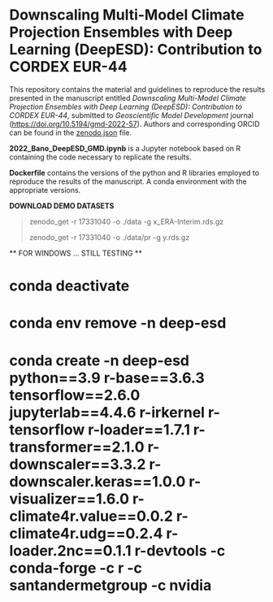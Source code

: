 # Downscaling Multi-Model Climate Projection Ensembles with Deep Learning (DeepESD): Contribution to CORDEX EUR-44
This repository contains the material and guidelines to reproduce the results presented in the manuscript entitled *Downscaling Multi-Model Climate Projection Ensembles with Deep Learning (DeepESD): Contribution to CORDEX EUR-44*, submitted to *Geoscientific Model Development* journal  (https://doi.org/10.5194/gmd-2022-57). Authors and corresponding ORCID can be found in the [zenodo.json](.zenodo.json) file.

**2022_Bano_DeepESD_GMD.ipynb** is a Jupyter notebook based on R containing the code necessary to replicate the results. 

**Dockerfile** contains the versions of the python and R libraries employed to reproduce the results of the manuscript. A conda environment with the appropriate versions.


**DOWNLOAD DEMO DATASETS**
> zenodo_get -r 17331040 -o ./data -g x_ERA-Interim.rds.gz
> 
> zenodo_get -r 17331040 -o ./data/pr -g y.rds.gz

** FOR WINDOWS ... STILL TESTING **

  # conda deactivate
  # conda env remove -n deep-esd
  # conda create -n deep-esd python==3.9 r-base==3.6.3 tensorflow==2.6.0 jupyterlab==4.4.6 r-irkernel r-tensorflow r-loader==1.7.1 r-transformer==2.1.0 r-downscaler==3.3.2 r-downscaler.keras==1.0.0 r-visualizer==1.6.0 r-climate4r.value==0.0.2 r-climate4r.udg==0.2.4 r-loader.2nc==0.1.1 r-devtools -c conda-forge -c r -c santandermetgroup -c nvidia
